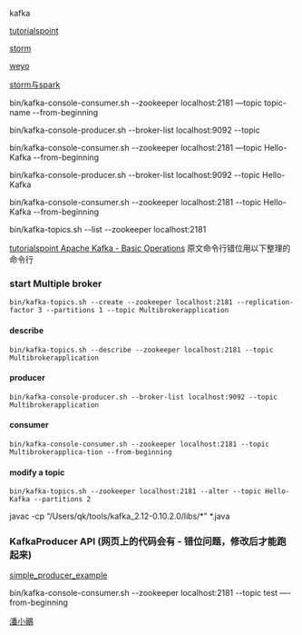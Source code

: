 kafka

[tutorialspoint](https://www.tutorialspoint.com/apache_kafka/apache_kafka_basic_operations.htm)

[storm](http://dataunion.org/3489.html)

[weyo](http://weyo.me/tag/shi-shi-ji-suan.html)

[storm与spark](http://dataunion.org/3489.html)

bin/kafka-console-consumer.sh --zookeeper localhost:2181 —topic topic-name --from-beginning

bin/kafka-console-producer.sh --broker-list localhost:9092 --topic

bin/kafka-console-consumer.sh --zookeeper localhost:2181 —topic Hello-Kafka --from-beginning

bin/kafka-console-producer.sh --broker-list localhost:9092 --topic Hello-Kafka

bin/kafka-console-consumer.sh --zookeeper localhost:2181 --topic Hello-Kafka --from-beginning

bin/kafka-topics.sh --list --zookeeper localhost:2181

[tutorialspoint Apache Kafka - Basic Operations](https://www.tutorialspoint.com/apache_kafka/apache_kafka_basic_operations.htm) 原文命令行错位用以下整理的命令行

### start Multiple broker

	bin/kafka-topics.sh --create --zookeeper localhost:2181 --replication-factor 3 --partitions 1 --topic Multibrokerapplication
	
#### describe 	
	
	bin/kafka-topics.sh --describe --zookeeper localhost:2181 --topic Multibrokerapplication	
	
#### producer

	bin/kafka-console-producer.sh --broker-list localhost:9092 --topic Multibrokerapplication	
	
#### consumer	
	
	bin/kafka-console-consumer.sh --zookeeper localhost:2181 --topic Multibrokerapplica-tion --from-beginning
	
#### modify a topic

	bin/kafka-topics.sh --zookeeper localhost:2181 --alter --topic Hello-Kafka --partitions 2	
	
javac -cp “/Users/qk/tools/kafka_2.12-0.10.2.0/libs/*” *.java

### KafkaProducer API (网页上的代码会有 - 错位问题，修改后才能跑起来)

[simple_producer_example](https://www.tutorialspoint.com/apache_kafka/apache_kafka_simple_producer_example.htm)

 bin/kafka-console-consumer.sh --zookeeper localhost:2181 --topic test —-from-beginning



[潘小鶸](https://blog.jamespan.me)	